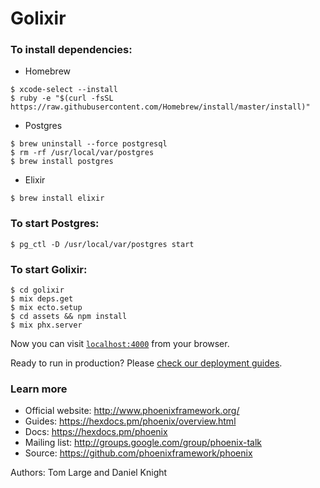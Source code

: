 # Golixir

### To install dependencies:

* Homebrew
```
$ xcode-select --install
$ ruby -e "$(curl -fsSL https://raw.githubusercontent.com/Homebrew/install/master/install)"
```

* Postgres
```
$ brew uninstall --force postgresql
$ rm -rf /usr/local/var/postgres
$ brew install postgres
```

* Elixir
```
$ brew install elixir
```

### To start Postgres: 
```
$ pg_ctl -D /usr/local/var/postgres start
```

### To start Golixir:
```
$ cd golixir
$ mix deps.get
$ mix ecto.setup
$ cd assets && npm install
$ mix phx.server
```

Now you can visit [`localhost:4000`](http://localhost:4000) from your browser.

Ready to run in production? Please [check our deployment guides](https://hexdocs.pm/phoenix/deployment.html).

### Learn more

  * Official website: http://www.phoenixframework.org/
  * Guides: https://hexdocs.pm/phoenix/overview.html
  * Docs: https://hexdocs.pm/phoenix
  * Mailing list: http://groups.google.com/group/phoenix-talk
  * Source: https://github.com/phoenixframework/phoenix

Authors: Tom Large and Daniel Knight

